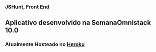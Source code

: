 ### JSHunt, Front End

## Aplicativo desenvolvido na SemanaOmnistack 10.0
### Atualmente Hosteado no [Heroku](https://semanaosfrontend.herokuapp.com/)
